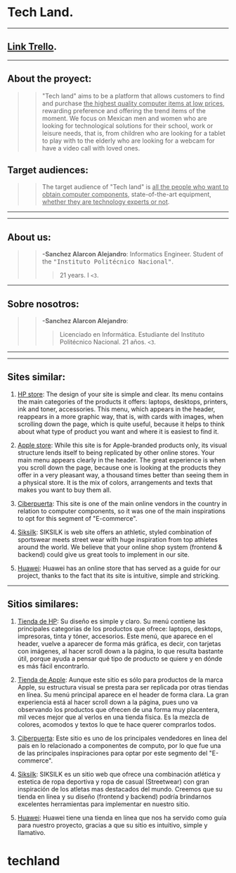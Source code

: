 # Tech Land. 
---
## [Link Trello](https://trello.com/techland7).
---
## About the proyect:
>> "Tech land" aims to be a platform that allows customers to find and purchase <ins>the highest quality computer items at low prices</ins>, rewarding preference and offering the trend items of the moment. 
>>We focus on Mexican men and women who are looking for technological solutions for their school, work or leisure needs, that is, from children who are looking for a tablet to play with to the elderly who are looking for a webcam for have a video call with loved ones.

## Target audiences:
>>The target audience of "Tech land" is <ins>all the people who want to obtain computer components</ins>, state-of-the-art equipment, <ins>whether they are technology experts or not</ins>.

---
---

## About us:

>>**-Sanchez Alarcon Alejandro**: Informatics Engineer. Student of the <samp>"Instituto Politécnico Nacional"</samp>.
>>> 21 years. I `<3`. 


---
## Sobre nosotros: 
>>**-Sanchez Alarcon Alejandro**: 
>>>Licenciado en Informática. Estudiante del Instituto Politécnico Nacional. 21 años. `<3`.
 

---
---
## Sites similar:
1. [HP store](https://store.hp.com/mx-es/default/): The design of your site is simple and clear. Its menu contains the main categories of the products it offers: laptops,
desktops, printers, ink and toner, accessories. This menu, which appears in the header, reappears in a more graphic way, that is, with cards with images, when scrolling down the page, which is quite useful, because it helps to think about what type of product you want and where it is easiest to find it.

2. [Apple store](https://www.apple.com/mx/): While this site is for Apple-branded products only, its visual structure lends itself to being replicated by other online stores.
Your main menu appears clearly in the header. The great experience is when you scroll down the page, because one is looking at the products they offer in a very pleasant way, a thousand times better than seeing them in a physical store. It is the mix of colors, arrangements and texts that makes you want to buy them all.

3. [Ciberpuerta](https://www.cyberpuerta.mx/): This site is one of the main online vendors in the country in relation to computer components, so it was one of the main inspirations to opt for this segment of "E-commerce".

4. [Siksilk](https://www.siksilk.mx/): SIKSILK is web site offers an athletic, styled combination of sportswear meets street wear with huge inspiration from top athletes around the world. We believe that your online shop system (frontend & backend) could give us great tools to implement in our site. 

5. [Huawei](https://consumer.huawei.com/mx):
Huawei has an online store that has served as a guide for our project, thanks to the fact that its site is intuitive, simple and stricking.

---
## Sitios similares:

1. [Tienda de HP](https://store.hp.com/mx-es/default/): Su diseño es simple y claro. Su menú contiene las principales categorías de los productos que ofrece: laptops,
desktops, impresoras, tinta y tóner, accesorios. Este menú, que aparece en el header, vuelve a aparecer de forma más gráfica, es decir, con tarjetas con imágenes, al hacer scroll down a la página, lo que resulta bastante útil, porque ayuda a pensar qué tipo de producto se quiere y en dónde es más fácil encontrarlo.

2. [Tienda de Apple](https://www.apple.com/mx/): Aunque este sitio es sólo para productos de la marca Apple, su estructura visual se presta para ser replicada por otras tiendas en línea. Su menú principal aparece en el header de forma clara. La gran experiencia está al hacer scroll down a la página, pues uno va observando los productos que ofrecen de una forma muy placentera, mil veces mejor que al verlos en una tienda física. Es la mezcla de colores, acomodos y textos lo que te hace querer comprarlos todos. 

3. [Ciberpuerta](https://www.cyberpuerta.mx/): Este sitio es uno de los principales vendedores en linea del pais en lo relacionado a componentes de computo, 
   por lo que fue una de las principales inspiraciones para optar por este segmento del "E-commerce". 

4. [Siksilk](https://www.siksilk.mx/): SIKSILK es un sitio web que ofrece una combinación atlética y estetica de ropa deportiva y ropa de casual (Streetwear) con gran inspiración de los atletas mas destacados del mundo. Creemos que su tienda en línea y su diseño (frontend y backend) podría brindarnos excelentes herramientas para implementar en nuestro sitio.

5. [Huawei](https://consumer.huawei.com/mx): Huawei tiene una tienda en línea que nos ha servido como guía para nuestro proyecto, gracias a que su sitio es intuitivo, simple y llamativo.

# techland
